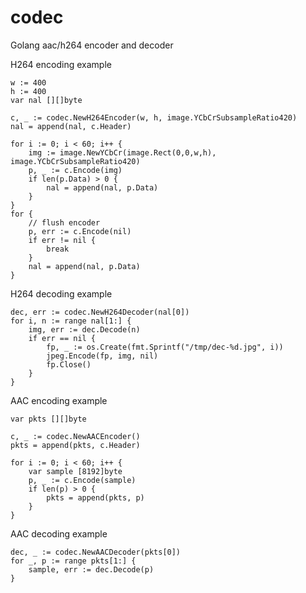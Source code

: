 
codec
====

Golang aac/h264 encoder and decoder

H264 encoding example

	w := 400
	h := 400
	var nal [][]byte 

	c, _ := codec.NewH264Encoder(w, h, image.YCbCrSubsampleRatio420)
	nal = append(nal, c.Header)

	for i := 0; i < 60; i++ {
		img := image.NewYCbCr(image.Rect(0,0,w,h), image.YCbCrSubsampleRatio420)
		p, _ := c.Encode(img)
		if len(p.Data) > 0 {
			nal = append(nal, p.Data)
		}
	}
	for {
		// flush encoder
		p, err := c.Encode(nil)
		if err != nil {
			break
		}
		nal = append(nal, p.Data)
	}

H264 decoding example

	dec, err := codec.NewH264Decoder(nal[0])
	for i, n := range nal[1:] {
		img, err := dec.Decode(n)
		if err == nil {
			fp, _ := os.Create(fmt.Sprintf("/tmp/dec-%d.jpg", i))
			jpeg.Encode(fp, img, nil)
			fp.Close()
		}
	}

AAC encoding example
	
	var pkts [][]byte 

	c, _ := codec.NewAACEncoder()
	pkts = append(pkts, c.Header)

	for i := 0; i < 60; i++ {
		var sample [8192]byte
		p, _ := c.Encode(sample)
		if len(p) > 0 {
			pkts = append(pkts, p)
		}
	}

AAC decoding example
	
	dec, _ := codec.NewAACDecoder(pkts[0])
	for _, p := range pkts[1:] {
		sample, err := dec.Decode(p)
	}

